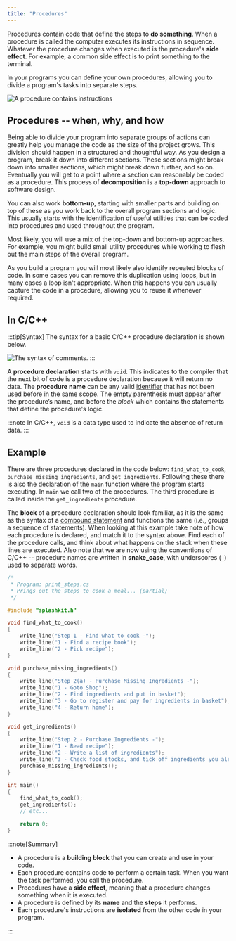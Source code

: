 ```yaml
---
title: "Procedures"
---
```


Procedures contain code that define the steps to **do something**. When a procedure is called the computer executes its instructions in sequence. Whatever the procedure changes when executed is the procedure's **side effect**. For example, a common side effect is to print something to the terminal.

In your programs you can define your own procedures, allowing you to divide a program's tasks into separate steps.

![A procedure contains instructions](./images/procedure-concept.png "Procedures")

## Procedures -- when, why, and how

Being able to divide your program into separate groups of actions can greatly help you manage the code as the size of the project grows. This division should happen in a structured and thoughtful way. As you design a program, break it down into different sections. These sections might break down into smaller sections, which might break down further, and so on. Eventually you will get to a point where a section can reasonably be coded as a procedure. This process of **decomposition** is a **top-down** approach to software design.

You can also work **bottom-up**, starting with smaller parts and building on top of these as you work back to the overall program sections and logic. This usually starts with the identification of useful utilities that can be coded into procedures and used throughout the program.

Most likely, you will use a mix of the top-down and bottom-up approaches. For example, you might build small utility procedures while working to flesh out the main steps of the overall program.

As you build a program you will most likely also identify repeated blocks of code. In some cases you can remove this duplication using loops, but in many cases a loop isn't appropriate. When this happens you can usually capture the code in a procedure, allowing you to reuse it whenever required.

## In C/C++

:::tip[Syntax]
The syntax for a basic C/C++ procedure declaration is shown below.

![The syntax of comments.](./images/procedure-decl.png "The syntax for procedure declarations")
:::

A **procedure declaration** starts with `void`. This indicates to the compiler that the next bit of code is a procedure declaration because it will return no data.
The **procedure name** can be any valid [identifier](/book/part-1-instructions/2-communicating-syntax/2-trailside/04-identifier) that has not been used before in the same scope.
The empty parenthesis must appear after the procedure’s name, and before the *block* which contains the statements that define the procedure's logic.

:::note
In C/C++, `void` is a data type used to indicate the absence of return data.
:::

## Example

There are three procedures declared in the code below: `find_what_to_cook`, `purchase_missing_ingredients`, and `get_ingredients`. Following these there is also the declaration of the `main` function where the program starts executing. In `main` we call two of the procedures. The third procedure is called inside the `get_ingredients` procedure.

The **block** of a procedure declaration should look familiar, as it is the same as the syntax of a [compound statement](/book/part-1-instructions/3-control-flow/2-trailside/02-0-compound-statement) and functions the same (i.e., groups a sequence of statements).
When looking at this example take note of how each procedure is declared, and match it to the syntax above.
Find each of the procedure calls, and think about what happens on the stack when these lines are executed.
Also note that we are now using the conventions of C/C++ -- procedure names are written in **snake_case**, with underscores (`_`) used to separate words.

```cpp
/*
 * Program: print_steps.cs
 * Prings out the steps to cook a meal... (partial)
 */

#include "splashkit.h"

void find_what_to_cook()
{
    write_line("Step 1 - Find what to cook -");
    write_line("1 - Find a recipe book");
    write_line("2 - Pick recipe");
} 

void purchase_missing_ingredients()
{
    write_line("Step 2(a) - Purchase Missing Ingredients -");
    write_line("1 - Goto Shop");
    write_line("2 - Find ingredients and put in basket");
    write_line("3 - Go to register and pay for ingredients in basket");
    write_line("4 - Return home");
}

void get_ingredients()
{
    write_line("Step 2 - Purchase Ingredients -");
    write_line("1 - Read recipe");
    write_line("2 - Write a list of ingredients");
    write_line("3 - Check food stocks, and tick off ingredients you already have");
    purchase_missing_ingredients();
}

int main()
{
    find_what_to_cook();
    get_ingredients();
    // etc...

    return 0;
}
```

:::note[Summary]

- A procedure is a **building block** that you can create and use in your code.
- Each procedure contains code to perform a certain task. When you want the task performed, you call the procedure.
- Procedures have a **side effect**, meaning that a procedure changes something when it is executed.
- A procedure is defined by its **name** and the **steps** it performs.
- Each procedure's instructions are **isolated** from the other code in your program.

:::
